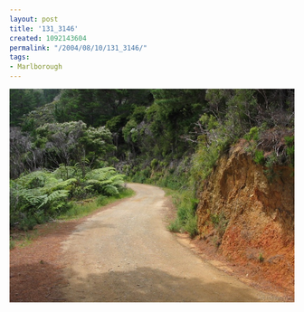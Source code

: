 ```yaml
---
layout: post
title: '131_3146'
created: 1092143604
permalink: "/2004/08/10/131_3146/"
tags:
- Marlborough
---
```


<img src="/image/images/131_3146-1116.jpg"/>

